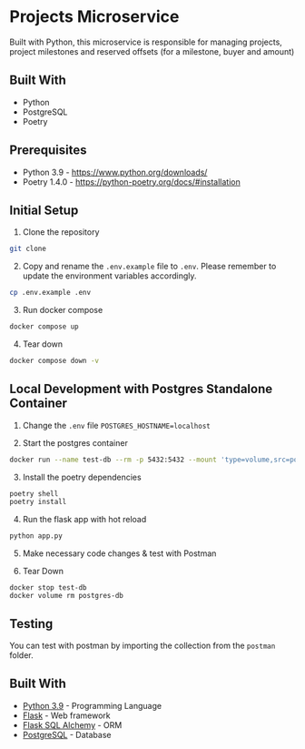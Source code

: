 # Projects Microservice

Built with Python, this microservice is responsible for managing projects, project milestones and reserved offsets (for a milestone, buyer and amount)

## Built With

* Python
* PostgreSQL
* Poetry

## Prerequisites

- Python 3.9 - https://www.python.org/downloads/
- Poetry 1.4.0 - https://python-poetry.org/docs/#installation

## Initial Setup

1. Clone the repository

```bash
git clone
```

2. Copy and rename the `.env.example` file to `.env`. Please remember to update the environment variables accordingly.

```bash
cp .env.example .env
```

3. Run docker compose

```bash
docker compose up
```

4. Tear down
```bash
docker compose down -v
```

## Local Development with Postgres Standalone Container
1. Change the `.env` file `POSTGRES_HOSTNAME=localhost`

2. Start the postgres container

```bash
docker run --name test-db --rm -p 5432:5432 --mount 'type=volume,src=postgres-db,dst=/var/lib/postgresql/data' -e POSTGRES_PASSWORD=changeme -e POSTGRES_USER=changeme -e POSTGRES_DB=projects postgres
```

3. Install the poetry dependencies

```bash
poetry shell
poetry install
```

4. Run the flask app with hot reload

```bash
python app.py
```

5. Make necessary code changes & test with Postman

6. Tear Down
```
docker stop test-db
docker volume rm postgres-db
```

## Testing

You can test with postman by importing the collection from the `postman` folder.

## Built With

- [Python 3.9](https://python.org/) - Programming Language
- [Flask](https://flask.palletsprojects.com/en/2.2.x/quickstart/) - Web framework
- [Flask SQL Alchemy](https://flask-sqlalchemy.palletsprojects.com/en/2.x/) - ORM
- [PostgreSQL](https://www.postgresql.org/) - Database


